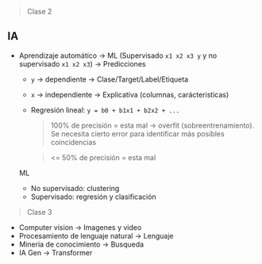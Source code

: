 > Clase 2

## IA
- Aprendizaje automático -> ML (Supervisado ``x1 x2 x3 y`` y no supervisado ``x1 x2 x3``)  -> Predicciones
  - ``y`` -> dependiente -> Clase/Target/Label/Etiqueta
  - ``x`` -> independiente -> Explicativa (columnas, carácteristicas)
  - Regresión lineal: ``y = b0 + b1x1 + b2x2 + ...``
    > 100% de precisión = esta mal -> overfit (sobreentrenamiento). Se necesita cierto error para identificar más posibles coincidencias
    
    > <= 50% de precisión = esta mal

  ML
    - No supervisado: clustering
    - Supervisado: regresión y clasificación

> Clase 3

- Computer vision -> Imagenes y video
- Procesamiento de lenguaje natural -> Lenguaje
- Mineria de conocimiento -> Busqueda
- IA Gen -> Transformer
